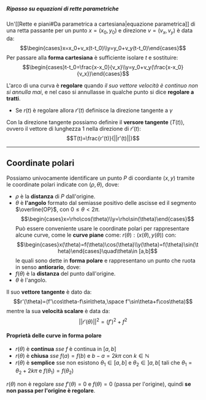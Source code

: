 ##### Ripasso su equazioni di rette parametriche
Un'[[Rette e piani#Da parametrica a cartesiana|equazione parametrica]] di una retta passante per un punto $x = (x_0, y_0)$ e direzione $v = (v_x, v_y)$ è data da:
$$\begin{cases}x=x_0+v_x(t-t_0)\\y=y_0+v_y(t-t_0)\end{cases}$$
Per passare alla **forma cartesiana** è sufficiente isolare $t$ e sostituire:
$$\begin{cases}t-t_0=\frac{x-x_0}{v_x}\\y=y_0+v_y(\frac{x-x_0}{v_x})\end{cases}$$


L'arco di una curva è **regolare** quando _il suo vettore velocità è continuo non si annulla mai_, e nel caso si annullasse in qualche punto si dice **regolare a tratti**.

- Se $r(t)$ è regolare allora $r'(t)$ definisce la direzione tangente a $\gamma$ 

Con la direzione tangente possiamo definire il **versore tangente** ($T(t)$), ovvero il vettore di lunghezza $1$ nella direzione di $r'(t)$:
$$T(t)=\frac{r'(t)}{||r'(t)||}$$

---
## Coordinate polari
Possiamo univocamente identificare un punto $P$ di coordiante $(x,y)$ tramite le coordinate polari indicate con $(\rho, \theta)$, dove:
- $\rho$ è la **distanza** di $P$ dall'origine.
- $\theta$ è **l'angolo** formato dal semiasse positivo delle ascisse ed il segmento $\overline{OP}$, con $0 \leq \theta < 2\pi$.
$$\begin{cases}x=\rho\cos(\theta)\\y=\rho\sin(\theta)\end{cases}$$
Può essere conveniente usare le coordinate polari per rappresentare alcune curve, come le **curve piane** come: $r(\theta):(x(\theta),y(\theta))$ con:
$$\begin{cases}x(\theta)=f(\theta)\cos(\theta)\\y(\theta)=f(\theta)\sin(\theta)\end{cases}\quad\theta\in [a,b]$$
le quali sono dette in **forma polare** e rappresentano un punto che ruota in senso **antiorario**, dove:
- $f(\theta)$ è la **distanza** del punto dall'origine.
- $\theta$ è l'angolo.

Il suo **vettore tangente** è dato da:
$$r'(\theta)=(f'\cos\theta-f\sin\theta,\space f'\sin\theta+f\cos\theta)$$
mentre la sua **velocità scalare** è data da:
$$||r'(\theta)||^2=(f')^2+f^2$$

#### Proprietà delle curve in forma polare
- $r(\theta)$ è **continua** _sse_ $f$ è continua in $[a,b]$ 
- $r(\theta)$ è **chiusa** _sse_ $f(a)=f(b)$ e $b-a=2k\pi$ con $k\in\mathbb{N}$ 
- $r(\theta)$ è **semplice** sse non esistono $\theta_1\in [a,b]$ e $\theta_2\in ]a,b[$ tali che $\theta_1=\theta_2+2k\pi$ e $f(\theta_1) = f(\theta_2)$ 

$r(\theta)$ non è regolare _sse_ $f'(\theta)=0$ e $f(\theta)=0$ (passa per l'origine), quindi **se non passa per l'origine è regolare**.

